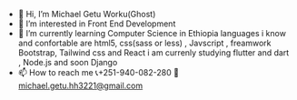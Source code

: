 - 👋 Hi, I’m Michael Getu Worku(Ghost)
- 👀 I’m interested in Front End Development
- 🌱 I’m currently learning Computer Science in Ethiopia
      languages i know and confortable are html5, css(sass or less) , Javscript , 
      freamwork Bootstrap, Tailwind css and React
      i am currenly studying flutter and dart , Node.js and soon Django
- 📫 How to reach me 📞+251-940-082-280 📧 michael.getu.hh3221@gmail.com

<!---
MichaelGetuWorku/MichaelGetuWorku is a ✨ special ✨ repository because its `README.md` (this file) appears on your GitHub profile.
You can click the Preview link to take a look at your changes.
--->

